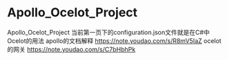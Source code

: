 # Apollo_Ocelot_Project
 Apollo_Ocelot_Project
当前第一页下的configuration.json文件就是在C#中Ocelot的用法
 apollo的文档解释
https://note.youdao.com/s/R8mV5IaZ
ocelot的网关
https://note.youdao.com/s/C7bHbhPk
